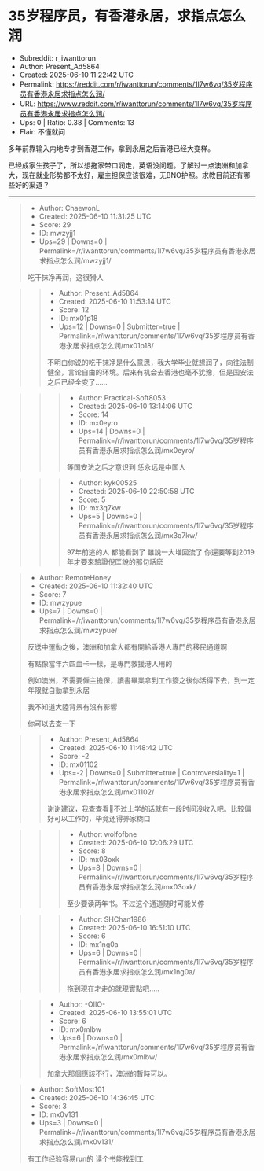 # 35岁程序员，有香港永居，求指点怎么润

- Subreddit: r_iwanttorun
- Author: Present_Ad5864
- Created: 2025-06-10 11:22:42 UTC
- Permalink: https://reddit.com/r/iwanttorun/comments/1l7w6vq/35岁程序员有香港永居求指点怎么润/
- URL: https://www.reddit.com/r/iwanttorun/comments/1l7w6vq/35岁程序员有香港永居求指点怎么润/
- Ups: 0 | Ratio: 0.38 | Comments: 13
- Flair: 不懂就问


多年前靠输入内地专才到香港工作，拿到永居之后香港已经大变样。

已经成家生孩子了，所以想拖家带口润走，英语没问题。了解过一点澳洲和加拿大，现在就业形势都不太好，雇主担保应该很难，无BNO护照。求教目前还有哪些好的渠道？


---

> - Author: ChaewonL
> - Created: 2025-06-10 11:31:25 UTC
> - Score: 29
> - ID: mwzyjj1
> - Ups=29 | Downs=0 | Permalink=/r/iwanttorun/comments/1l7w6vq/35岁程序员有香港永居求指点怎么润/mwzyjj1/
>
> 吃干抹净再润，这很猾人

>> - Author: Present_Ad5864
>> - Created: 2025-06-10 11:53:14 UTC
>> - Score: 12
>> - ID: mx01p18
>> - Ups=12 | Downs=0 | Submitter=true | Permalink=/r/iwanttorun/comments/1l7w6vq/35岁程序员有香港永居求指点怎么润/mx01p18/
>>
>> 不明白你说的吃干抹净是什么意思，我大学毕业就想润了，向往法制健全，言论自由的环境。后来有机会去香港也毫不犹豫，但是国安法之后已经全变了……

>>> - Author: Practical-Soft8053
>>> - Created: 2025-06-10 13:14:06 UTC
>>> - Score: 14
>>> - ID: mx0eyro
>>> - Ups=14 | Downs=0 | Permalink=/r/iwanttorun/comments/1l7w6vq/35岁程序员有香港永居求指点怎么润/mx0eyro/
>>>
>>> 等国安法之后才意识到 恁永远是中国人

>>> - Author: kyk00525
>>> - Created: 2025-06-10 22:50:58 UTC
>>> - Score: 5
>>> - ID: mx3q7kw
>>> - Ups=5 | Downs=0 | Permalink=/r/iwanttorun/comments/1l7w6vq/35岁程序员有香港永居求指点怎么润/mx3q7kw/
>>>
>>> 97年前逃的人 都能看到了 雖說一大堆回流了 
>>> 你還要等到2019年才要來驗證倪匡說的那句話麽

> - Author: RemoteHoney
> - Created: 2025-06-10 11:32:40 UTC
> - Score: 7
> - ID: mwzypue
> - Ups=7 | Downs=0 | Permalink=/r/iwanttorun/comments/1l7w6vq/35岁程序员有香港永居求指点怎么润/mwzypue/
>
> 反送中運動之後，澳洲和加拿大都有開給香港人專門的移民通道啊
> 
> 有點像當年六四血卡一樣，是專門救援港人用的
> 
> 例如澳洲，不需要僱主擔保，讀書畢業拿到工作簽之後你活得下去，到一定年限就自動拿到永居
> 
> 我不知道大陸背景有沒有影響
> 
> 你可以去查一下

>> - Author: Present_Ad5864
>> - Created: 2025-06-10 11:48:42 UTC
>> - Score: -2
>> - ID: mx01102
>> - Ups=-2 | Downs=0 | Submitter=true | Controversiality=1 | Permalink=/r/iwanttorun/comments/1l7w6vq/35岁程序员有香港永居求指点怎么润/mx01102/
>>
>> 谢谢建议，我查查看🙏不过上学的话就有一段时间没收入吧。比较偏好可以工作的，毕竟还得养家糊口

>>> - Author: wolfofbne
>>> - Created: 2025-06-10 12:06:29 UTC
>>> - Score: 8
>>> - ID: mx03oxk
>>> - Ups=8 | Downs=0 | Permalink=/r/iwanttorun/comments/1l7w6vq/35岁程序员有香港永居求指点怎么润/mx03oxk/
>>>
>>> 至少要读两年书。不过这个通道随时可能关停

>>> - Author: SHChan1986
>>> - Created: 2025-06-10 16:51:10 UTC
>>> - Score: 6
>>> - ID: mx1ng0a
>>> - Ups=6 | Downs=0 | Permalink=/r/iwanttorun/comments/1l7w6vq/35岁程序员有香港永居求指点怎么润/mx1ng0a/
>>>
>>> 拖到現在才走的就現實點吧.....

>> - Author: -OIIO-
>> - Created: 2025-06-10 13:55:01 UTC
>> - Score: 6
>> - ID: mx0mlbw
>> - Ups=6 | Downs=0 | Permalink=/r/iwanttorun/comments/1l7w6vq/35岁程序员有香港永居求指点怎么润/mx0mlbw/
>>
>> 加拿大那個應該不行，澳洲的暫時可以。

> - Author: SoftMost101
> - Created: 2025-06-10 14:36:45 UTC
> - Score: 3
> - ID: mx0v131
> - Ups=3 | Downs=0 | Permalink=/r/iwanttorun/comments/1l7w6vq/35岁程序员有香港永居求指点怎么润/mx0v131/
>
> 有工作经验容易run的 读个书能找到工
